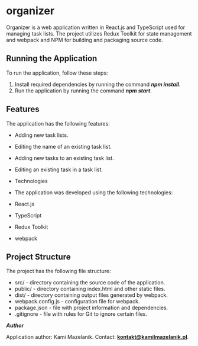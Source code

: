 # organizer

Organizer is a web application written in React.js and TypeScript used for managing task lists.
The project utilizes Redux Toolkit for state management and webpack and NPM for building and packaging source code.

## Running the Application
To run the application, follow these steps:

1. Install required dependencies by running the command ***npm install***.
2. Run the application by running the command ***npm start***.

## Features

The application has the following features:

- Adding new task lists.
- Editing the name of an existing task list.
- Adding new tasks to an existing task list.
- Editing an existing task in a task list.
- Technologies
- The application was developed using the following technologies:

- React.js
- TypeScript
- Redux Toolkit
- webpack

## Project Structure

The project has the following file structure:

- src/ - directory containing the source code of the application.
- public/ - directory containing index.html and other static files.
- dist/ - directory containing output files generated by webpack.
- webpack.config.js - configuration file for webpack.
- package.json - file with project information and dependencies.
- .gitignore - file with rules for Git to ignore certain files.

***Author***

Application author: Kami Mazelanik. Contact: **kontakt@kamilmazelanik.pl**.

